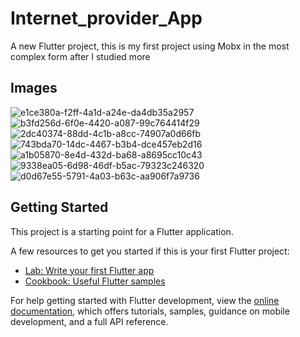 # Internet_provider_App

A new Flutter project, this is my first project using Mobx in the most complex form after I studied more

## Images
![e1ce380a-f2ff-4a1d-a24e-da4db35a2957](https://user-images.githubusercontent.com/102917070/203544855-e8ba45b2-ba2f-4559-a29c-49b9bb37cd97.jpg)
![b3fd256d-6f0e-4420-a087-99c764414f29](https://user-images.githubusercontent.com/102917070/203544880-dbb67491-84c8-47c8-836a-f9fcd1d6fc2f.jpg)
![2dc40374-88dd-4c1b-a8cc-74907a0d66fb](https://user-images.githubusercontent.com/102917070/203544901-afecb9c7-a2a5-45fd-b481-3dff9f251add.jpg)
![743bda70-14dc-4467-b3b4-dce457eb2d16](https://user-images.githubusercontent.com/102917070/203544919-45ad4760-3f2f-4590-9531-3556628133ae.jpg)
![a1b05870-8e4d-432d-ba68-a8695cc10c43](https://user-images.githubusercontent.com/102917070/203544934-5fa96cff-f8ab-4e69-96ae-4a8b61f80c48.jpg)
![9338ea05-6d98-46df-b5ac-79323c246320](https://user-images.githubusercontent.com/102917070/203544951-555fb6fd-de09-46c9-8c35-b5237b3b6584.jpg)
![d0d67e55-5791-4a03-b63c-aa906f7a9736](https://user-images.githubusercontent.com/102917070/203545042-339c1c01-7de7-4c1e-805e-b441df9a8741.jpg)


## Getting Started

This project is a starting point for a Flutter application.

A few resources to get you started if this is your first Flutter project:

- [Lab: Write your first Flutter app](https://docs.flutter.dev/get-started/codelab)
- [Cookbook: Useful Flutter samples](https://docs.flutter.dev/cookbook)

For help getting started with Flutter development, view the
[online documentation](https://docs.flutter.dev/), which offers tutorials,
samples, guidance on mobile development, and a full API reference.
